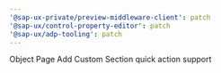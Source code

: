 ```yaml
---
'@sap-ux-private/preview-middleware-client': patch
'@sap-ux/control-property-editor': patch
'@sap-ux/adp-tooling': patch
---
```


Object Page Add Custom Section quick action support
